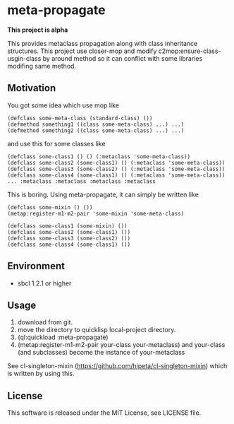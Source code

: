 # meta-propagate

**This project is alpha**

This provides metaclass propagation along with class inheritance structures.
This project use closer-mop and modify c2mop:ensure-class-usgin-class by around method so it can conflict with some libraries modifing same method.

## Motivation

You got some idea which use mop like

```
(defclass some-meta-class (standard-class) ())
(defmethod something1 ((class some-meta-class) ...) ...)
(defmethod something2 ((class some-meta-class) ...) ...)
```

and use this for some classes like

```
(defclass some-class1 () () (:metaclass 'some-meta-class))
(defclass some-class2 (some-class1) () (:metaclass 'some-meta-class))
(defclass some-class3 (some-class2) () (:metaclass 'some-meta-class))
(defclass some-class4 (some-class1) () (:metaclass 'some-meta-class))
... :metaclass :metaclass :metaclass :metaclass
```

This is boring.
Using meta-propagate, it can simply be written like

```
(defclass some-mixin () ())
(metap:register-m1-m2-pair 'some-mixin 'some-meta-class)

(defclass some-class1 (some-mixin) ())
(defclass some-class2 (some-class1) ())
(defclass some-class3 (some-class2) ())
(defclass some-class4 (some-class1) ())
```

## Environment

- sbcl 1.2.1 or higher

## Usage

1. download from git.
1. move the directory to quicklisp local-project directory.
1. (ql:quickload :meta-propagate)
1. (metap:register-m1-m2-pair your-class your-metaclass) and your-class (and subclasses) become the instance of your-metaclass

See cl-singleton-mixin (https://github.com/hipeta/cl-singleton-mixin) which is written by using this.

## License

This software is released under the MIT License, see LICENSE file.
